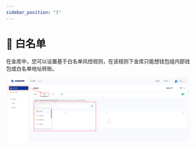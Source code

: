```yaml
---
sidebar_position: "3"
---
```

# 🔳 白名单

在金库中，您可以设置基于白名单风控规则，在该规则下金库只能想钱包组内部钱包或白名单地址转账。

![](../images/assets/waas-whitelist.png)
